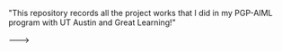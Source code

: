 "This repository records all the project works that I did in my PGP-AIML program with UT Austin and Great Learning!"
 
--->
